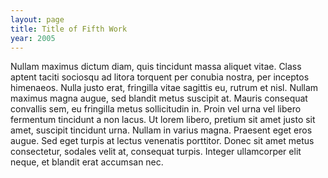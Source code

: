```yaml
---
layout: page
title: Title of Fifth Work
year: 2005
---
```


Nullam maximus dictum diam, quis tincidunt massa aliquet vitae. Class aptent taciti sociosqu ad litora torquent per conubia nostra, per inceptos himenaeos. Nulla justo erat, fringilla vitae sagittis eu, rutrum et nisl. Nullam maximus magna augue, sed blandit metus suscipit at. Mauris consequat convallis sem, eu fringilla metus sollicitudin in. Proin vel urna vel libero fermentum tincidunt a non lacus. Ut lorem libero, pretium sit amet justo sit amet, suscipit tincidunt urna. Nullam in varius magna. Praesent eget eros augue. Sed eget turpis at lectus venenatis porttitor. Donec sit amet metus consectetur, sodales velit at, consequat turpis. Integer ullamcorper elit neque, et blandit erat accumsan nec.
